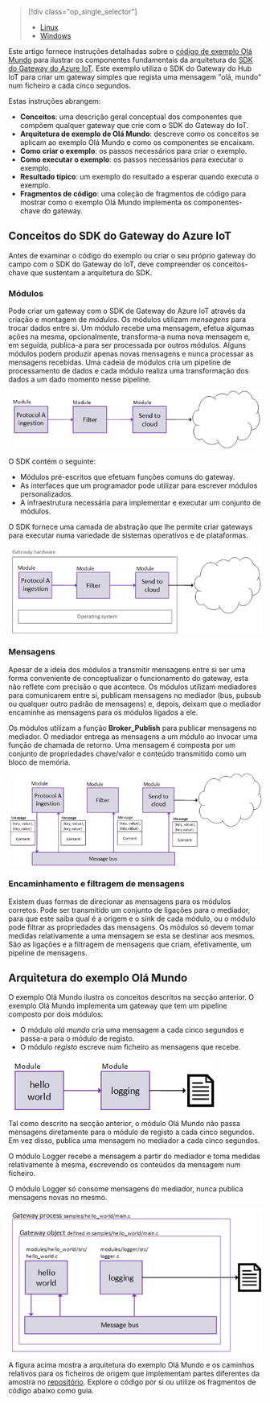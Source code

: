 > [!div class="op_single_selector"]
> * [Linux](../articles/iot-hub/iot-hub-linux-gateway-sdk-get-started.md)
> * [Windows](../articles/iot-hub/iot-hub-windows-gateway-sdk-get-started.md)
> 
> 

Este artigo fornece instruções detalhadas sobre o [código de exemplo Olá Mundo][lnk-helloworld-sample] para ilustrar os componentes fundamentais da arquitetura do [SDK do Gateway do Azure IoT][lnk-gateway-sdk]. Este exemplo utiliza o SDK do Gateway do Hub IoT para criar um gateway simples que regista uma mensagem "olá, mundo" num ficheiro a cada cinco segundos.

Estas instruções abrangem:

* **Conceitos**: uma descrição geral conceptual dos componentes que compõem qualquer gateway que crie com o SDK do Gateway do IoT.  
* **Arquitetura de exemplo de Olá Mundo**: descreve como os conceitos se aplicam ao exemplo Olá Mundo e como os componentes se encaixam.
* **Como criar o exemplo**: os passos necessários para criar o exemplo.
* **Como executar o exemplo**: os passos necessários para executar o exemplo. 
* **Resultado típico**: um exemplo do resultado a esperar quando executa o exemplo.
* **Fragmentos de código**: uma coleção de fragmentos de código para mostrar como o exemplo Olá Mundo implementa os componentes-chave do gateway.

## <a name="azure-iot-gateway-sdk-concepts"></a>Conceitos do SDK do Gateway do Azure IoT
Antes de examinar o código do exemplo ou criar o seu próprio gateway do campo com o SDK do Gateway do IoT, deve compreender os conceitos-chave que sustentam a arquitetura do SDK.

### <a name="modules"></a>Módulos
Pode criar um gateway com o SDK de Gateway do Azure IoT através da criação e montagem de *módulos*. Os módulos utilizam *mensagens* para trocar dados entre si. Um módulo recebe uma mensagem, efetua algumas ações na mesma, opcionalmente, transforma-a numa nova mensagem e, em seguida, publica-a para ser processada por outros módulos. Alguns módulos podem produzir apenas novas mensagens e nunca processar as mensagens recebidas. Uma cadeia de módulos cria um pipeline de processamento de dados e cada módulo realiza uma transformação dos dados a um dado momento nesse pipeline.

![Uma cadeia de módulos no gateway criada com o SDK de Gateway do Azure IoT][1]

O SDK contém o seguinte:

* Módulos pré-escritos que efetuam funções comuns do gateway.
* As interfaces que um programador pode utilizar para escrever módulos personalizados.
* A infraestrutura necessária para implementar e executar um conjunto de módulos.

O SDK fornece uma camada de abstração que lhe permite criar gateways para executar numa variedade de sistemas operativos e de plataformas.

![Camada de abstração do SDK do Gateway do Azure IoT][2]

### <a name="messages"></a>Mensagens
Apesar de a ideia dos módulos a transmitir mensagens entre si ser uma forma conveniente de conceptualizar o funcionamento do gateway, esta não reflete com precisão o que acontece. Os módulos utilizam mediadores para comunicarem entre si, publicam mensagens no mediador (bus, pubsub ou qualquer outro padrão de mensagens) e, depois, deixam que o mediador encaminhe as mensagens para os módulos ligados a ele.

Os módulos utilizam a função **Broker_Publish** para publicar mensagens no mediador. O mediador entrega as mensagens a um módulo ao invocar uma função de chamada de retorno. Uma mensagem é composta por um conjunto de propriedades chave/valor e conteúdo transmitido como um bloco de memória.

![A função de Mediador no SDK de Gateway do Azure IoT][3]

### <a name="message-routing-and-filtering"></a>Encaminhamento e filtragem de mensagens
Existem duas formas de direcionar as mensagens para os módulos corretos. Pode ser transmitido um conjunto de ligações para o mediador, para que este saiba qual é a origem e o sink de cada módulo, ou o módulo pode filtrar as propriedades das mensagens. Os módulos só devem tomar medidas relativamente a uma mensagem se esta se destinar aos mesmos. São as ligações e a filtragem de mensagens que criam, efetivamente, um pipeline de mensagens.

## <a name="hello-world-sample-architecture"></a>Arquitetura do exemplo Olá Mundo
O exemplo Olá Mundo ilustra os conceitos descritos na secção anterior. O exemplo Olá Mundo implementa um gateway que tem um pipeline composto por dois módulos:

* O módulo *olá mundo* cria uma mensagem a cada cinco segundos e passa-a para o módulo de registo.
* O módulo *registo* escreve num ficheiro as mensagens que recebe.

![Arquitetura do exemplo “Olá, mundo” criada com o SDK de Gateway do Azure IoT][4]

Tal como descrito na secção anterior, o módulo Olá Mundo não passa mensagens diretamente para o módulo de registo a cada cinco segundos. Em vez disso, publica uma mensagem no mediador a cada cinco segundos.

O módulo Logger recebe a mensagem a partir do mediador e toma medidas relativamente à mesma, escrevendo os conteúdos da mensagem num ficheiro.

O módulo Logger só consome mensagens do mediador, nunca publica mensagens novas no mesmo.

![Como o mediador encaminha as mensagens entre módulos no SDK de Gateway do Azure IoT][5]

A figura acima mostra a arquitetura do exemplo Olá Mundo e os caminhos relativos para os ficheiros de origem que implementam partes diferentes da amostra no [repositório][lnk-gateway-sdk]. Explore o código por si ou utilize os fragmentos de código abaixo como guia.

<!-- Images -->
[1]: media/iot-hub-gateway-sdk-getstarted-selector/modules.png
[2]: media/iot-hub-gateway-sdk-getstarted-selector/modules_2.png
[3]: media/iot-hub-gateway-sdk-getstarted-selector/messages_1.png
[4]: media/iot-hub-gateway-sdk-getstarted-selector/high_level_architecture.png
[5]: media/iot-hub-gateway-sdk-getstarted-selector/detailed_architecture.png

<!-- Links -->
[lnk-helloworld-sample]: https://github.com/Azure/azure-iot-gateway-sdk/tree/master/samples/hello_world
[lnk-gateway-sdk]: https://github.com/Azure/azure-iot-gateway-sdk

<!--HONumber=Nov16_HO3-->


